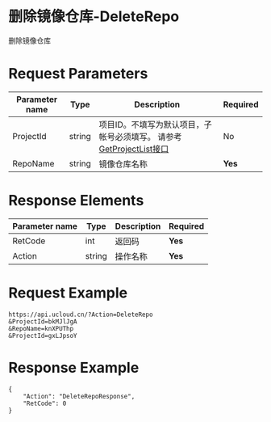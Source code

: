 # 删除镜像仓库-DeleteRepo

删除镜像仓库

# Request Parameters
|Parameter name|Type|Description|Required|
|---|---|---|---|
|ProjectId|string|项目ID。不填写为默认项目，子帐号必须填写。 请参考[GetProjectList接口](api/summary/get_project_list)|No|
|RepoName|string|镜像仓库名称|**Yes**|

# Response Elements
|Parameter name|Type|Description|Required|
|---|---|---|---|
|RetCode|int|返回码|**Yes**|
|Action|string|操作名称|**Yes**|

# Request Example
```
https://api.ucloud.cn/?Action=DeleteRepo
&ProjectId=bkMJlJgA
&RepoName=knXPUThp
&ProjectId=gxLJpsoY
```

# Response Example
```
{
    "Action": "DeleteRepoResponse", 
    "RetCode": 0
}
```

